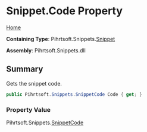 # Snippet\.Code Property

[Home](../../../../README.md)

**Containing Type**: Pihrtsoft\.Snippets\.[Snippet](../README.md)

**Assembly**: Pihrtsoft\.Snippets\.dll

## Summary

Gets the snippet code\.

```csharp
public Pihrtsoft.Snippets.SnippetCode Code { get; }
```

### Property Value

Pihrtsoft\.Snippets\.[SnippetCode](../../SnippetCode/README.md)

